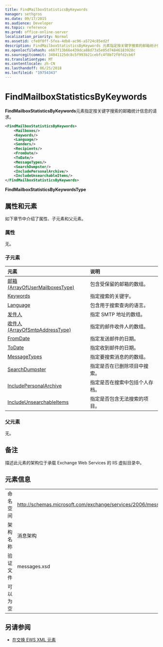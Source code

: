 ```yaml
---
title: FindMailboxStatisticsByKeywords
manager: sethgros
ms.date: 09/17/2015
ms.audience: Developer
ms.topic: reference
ms.prod: office-online-server
localization_priority: Normal
ms.assetid: cfe0f0ff-5fea-4db8-ac96-a5724c85ed2f
description: FindMailboxStatisticsByKeywords 元素指定按关键字搜索的邮箱统计信息的请求。
ms.openlocfilehash: e667f13b66e439dca88d73a5e05d74846183928c
ms.sourcegitcommit: 34041125dc8c5f993b21cebfc4f8b72f0fd2cb6f
ms.translationtype: MT
ms.contentlocale: zh-CN
ms.lasthandoff: 06/25/2018
ms.locfileid: "19754343"
---
```

# <a name="findmailboxstatisticsbykeywords"></a>FindMailboxStatisticsByKeywords

**FindMailboxStatisticsByKeywords**元素指定按关键字搜索的邮箱统计信息的请求。 
  
```XML
<FindMailboxStatisticsByKeywords>
    <Mailboxes/>
    <Keywords/>
    <Language/>
    <Senders/>
    <Recipients/>
    <FromDate/>
    <ToDate/>
    <MessageTypes/>
    <SearchDumpster/>
    <IncludePersonalArchive/>
    <IncludeUnsearchableItems/>
</FindMailboxStatisticsByKeywords>
```

 **FindMailboxStatisticsByKeywordsType**
## <a name="attributes-and-elements"></a>属性和元素

如下章节中介绍了属性、子元素和父元素。
  
### <a name="attributes"></a>属性

无。
  
### <a name="child-elements"></a>子元素

|**元素**|**说明**|
|:-----|:-----|
|[邮箱 (ArrayOfUserMailboxesType)](mailboxes-arrayofusermailboxestype.md) <br/> |包含受保留的邮箱的数组。  <br/> |
|[Keywords](keywords-ex15websvcsotherref.md) <br/> |指定搜索的关键字。  <br/> |
|[Language](language.md) <br/> |包含用于搜索查询的语言。  <br/> |
|[发件人](senders.md) <br/> |指定 SMTP 地址的数组。  <br/> |
|[收件人 (ArrayOfSmtpAddressType)](recipients-arrayofsmtpaddresstype.md) <br/> |指定的邮件收件人的数组。  <br/> |
|[FromDate](fromdate.md) <br/> |指定发送邮件的日期。  <br/> |
|[ToDate](todate.md) <br/> |指定收到邮件的日期。  <br/> |
|[MessageTypes](messagetypes.md) <br/> |指定要搜索消息的的数组。  <br/> |
|[SearchDumpster](searchdumpster.md) <br/> |指定是否在已删除项目中搜索。  <br/> |
|[IncludePersonalArchive](includepersonalarchive.md) <br/> |指定是否在搜索中包括个人存档。  <br/> |
|[IncludeUnsearchableItems](includeunsearchableitems.md) <br/> |指定是否包含无法搜索的项目。  <br/> |
   
### <a name="parent-elements"></a>父元素

无。
  
## <a name="remarks"></a>备注

描述此元素的架构位于承载 Exchange Web Services 的 IIS 虚拟目录中。
  
## <a name="element-information"></a>元素信息

|||
|:-----|:-----|
|命名空间  <br/> |http://schemas.microsoft.com/exchange/services/2006/messages  <br/> |
|架构名称  <br/> |消息架构  <br/> |
|验证文件  <br/> |messages.xsd  <br/> |
|可以为空  <br/> ||
   
## <a name="see-also"></a>另请参阅



- [在交换 EWS XML 元素](ews-xml-elements-in-exchange.md)

